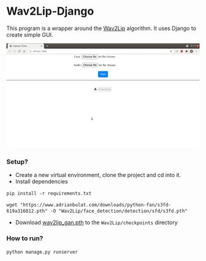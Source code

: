# Wav2Lip-Django
This program is a wrapper around the [Wav2Lip](https://github.com/Rudrabha/Wav2Lip "Wav2Lip") algorithm. It uses Django to create simple GUI.

[![sample](https://github.com/utkarsh-21st/Wav2Lip-Django/blob/master/sample/sample.png "sample")](https://github.com/utkarsh-21st/Wav2Lip-Django/blob/master/sample/sample.png "sample")

### Setup?
- Create a new virtual environment, clone the project and cd into it.
- Install dependencies
```shell
pip install -r requirements.txt
```
```shell
wget "https://www.adrianbulat.com/downloads/python-fan/s3fd-619a316812.pth" -O "Wav2Lip/face_detection/detection/sfd/s3fd.pth"
```
- Download [wav2lip_gan.pth](https://iiitaphyd-my.sharepoint.com/personal/radrabha_m_research_iiit_ac_in/_layouts/15/onedrive.aspx?originalPath=aHR0cHM6Ly9paWl0YXBoeWQtbXkuc2hhcmVwb2ludC5jb20vOnU6L2cvcGVyc29uYWwvcmFkcmFiaGFfbV9yZXNlYXJjaF9paWl0X2FjX2luL0Vkakk3YlpsZ0FwTXFzVm9FVVVYcExzQnhxWGJuNXo4VlRtb3hwNTVZTkRjSUE%5FcnRpbWU9ZjUwR0FfQWgyVWc&id=%2Fpersonal%2Fradrabha%5Fm%5Fresearch%5Fiiit%5Fac%5Fin%2FDocuments%2FWav2Lip%5FModels "wav2lip_gan.pth")
to the `Wav2Lip/checkpoints` directory


### How to run?
```python
python manage.py runserver
```


